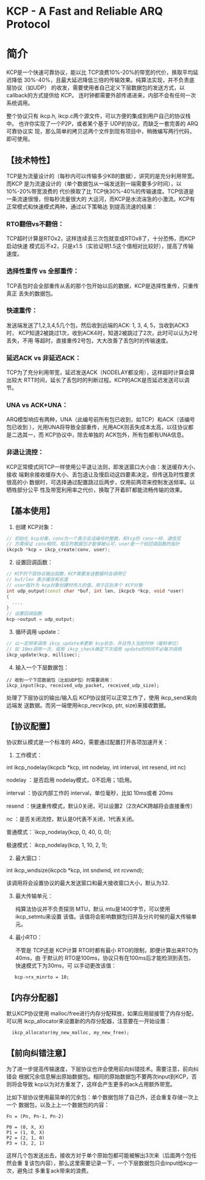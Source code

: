 KCP - A Fast and Reliable ARQ Protocol
===

# 简介

KCP是一个快速可靠协议，能以比 TCP浪费10%-20%的带宽的代价，换取平均延迟降低
30%-40%，且最大延迟降低三倍的传输效果。纯算法实现，并不负责底层协议（如UDP）
的收发，需要使用者自己定义下层数据包的发送方式，以 callback的方式提供给 KCP。
连时钟都需要外部传递进来，内部不会有任何一次系统调用。

整个协议只有 ikcp.h, ikcp.c两个源文件，可以方便的集成到用户自己的协议栈中。
也许你实现了一个P2P，或者某个基于 UDP的协议，而缺乏一套完善的 ARQ可靠协议实
现，那么简单的拷贝这两个文件到现有项目中，稍微编写两行代码，即可使用。


## 【技术特性】

TCP是为流量设计的（每秒内可以传输多少KB的数据），讲究的是充分利用带宽。而KCP
是为流速设计的（单个数据包从一端发送到一端需要多少时间），以10%-20%带宽浪费的
代价换取了比 TCP快30%-40%的传输速度。TCP信道是一条流速很慢，但每秒流量很大的
大运河，而KCP是水流湍急的小激流。KCP有正常模式和快速模式两种，通过以下策略达
到提高流速的结果：

### RTO翻倍vs不翻倍：

  TCP超时计算是RTOx2，这样连续丢三次包就变成RTOx8了，十分恐怖，而KCP启动快速
  模式后不x2，只是x1.5（实验证明1.5这个值相对比较好），提高了传输速度。

### 选择性重传 vs 全部重传：

  TCP丢包时会全部重传从丢的那个包开始以后的数据，KCP是选择性重传，只重传真正
  丢失的数据包。

### 快速重传：

  发送端发送了1,2,3,4,5几个包，然后收到远端的ACK: 1, 3, 4, 5，当收到ACK3时，
  KCP知道2被跳过1次，收到ACK4时，知道2被跳过了2次，此时可以认为2号丢失，不用
  等超时，直接重传2号包，大大改善了丢包时的传输速度。

### 延迟ACK vs 非延迟ACK：

  TCP为了充分利用带宽，延迟发送ACK（NODELAY都没用），这样超时计算会算出较大
  RTT时间，延长了丢包时的判断过程。KCP的ACK是否延迟发送可以调节。

### UNA vs ACK+UNA：

  ARQ模型响应有两种，UNA（此编号前所有包已收到，如TCP）和ACK（该编号包已收到
  ），光用UNA将导致全部重传，光用ACK则丢失成本太高，以往协议都是二选其一，而
  KCP协议中，除去单独的 ACK包外，所有包都有UNA信息。

### 非退让流控：

  KCP正常模式同TCP一样使用公平退让法则，即发送窗口大小由：发送缓存大小、接收
  端剩余接收缓存大小、丢包退让及慢启动这四要素决定。但传送及时性要求很高的小
  数据时，可选择通过配置跳过后两步，仅用前两项来控制发送频率。以牺牲部分公平
  性及带宽利用率之代价，换取了开着BT都能流畅传输的效果。


## 【基本使用】

1. 创建 KCP对象：

```cpp
// 初始化 kcp对象，conv为一个表示会话编号的整数，和tcp的 conv一样，通信双
// 方需保证 conv相同，相互的数据包才能够被认可，user是一个给回调函数的指针
ikcpcb *kcp = ikcp_create(conv, user);
```

2. 设置回调函数：


```cpp
// KCP的下层协议输出函数，KCP需要发送数据时会调用它
// buf/len 表示缓存和长度
// user指针为 kcp对象创建时传入的值，用于区别多个 KCP对象
int udp_output(const char *buf, int len, ikcpcb *kcp, void *user)
{
  ....
}
// 设置回调函数
kcp->output = udp_output;
```

3. 循环调用 update：

```cpp
// 以一定频率调用 ikcp_update来更新 kcp状态，并且传入当前时钟（毫秒单位）
// 如 10ms调用一次，或用 ikcp_check确定下次调用 update的时间不必每次调用
ikcp_update(kcp, millisec);
```

4. 输入一个下层数据包：

```
// 收到一个下层数据包（比如UDP包）时需要调用：
ikcp_input(kcp, received_udp_packet, received_udp_size);
```
处理了下层协议的输出/输入后 KCP协议就可以正常工作了，使用 ikcp_send来向远端发
送数据。而另一端使用ikcp_recv(kcp, ptr, size)来接收数据。


## 【协议配置】

协议默认模式是一个标准的 ARQ，需要通过配置打开各项加速开关：

1. 工作模式：

 int ikcp_nodelay(ikcpcb *kcp, int nodelay, int interval, int resend, int nc)

   nodelay ：是否启用 nodelay模式，0不启用；1启用。

   interval ：协议内部工作的 interval，单位毫秒，比如 10ms或者 20ms

   resend ：快速重传模式，默认0关闭，可以设置2（2次ACK跨越将会直接重传）

   nc ：是否关闭流控，默认是0代表不关闭，1代表关闭。

   普通模式：`ikcp_nodelay(kcp, 0, 40, 0, 0);

   极速模式： ikcp_nodelay(kcp, 1, 10, 2, 1);

2. 最大窗口：

 int ikcp_wndsize(ikcpcb *kcp, int sndwnd, int rcvwnd);

   该调用将会设置协议的最大发送窗口和最大接收窗口大小，默认为32.

3. 最大传输单元：

   纯算法协议并不负责探测 MTU，默认 mtu是1400字节，可以使用ikcp_setmtu来设置
   该值。该值将会影响数据包归并及分片时候的最大传输单元。

4. 最小RTO：

   不管是 TCP还是 KCP计算 RTO时都有最小 RTO的限制，即便计算出来RTO为40ms，由
   于默认的 RTO是100ms，协议只有在100ms后才能检测到丢包，快速模式下为30ms，可
   以手动更改该值：
```
   kcp->rx_minrto = 10;
```

## 【内存分配器】

默认KCP协议使用 malloc/free进行内存分配释放，如果应用层接管了内存分配，可以用
ikcp_allocator来设置新的内存分配器，注意要在一开始设置：

```
  ikcp_allocator(my_new_malloc, my_new_free);
```


## 【前向纠错注意】

为了进一步提高传输速度，下层协议也许会使用前向纠错技术。需要注意，前向纠错会
根据冗余信息解出原始数据包。相同的原始数据包不要两次input到KCP，否则将会导致
kcp以为对方重发了，这样会产生更多的ack占用额外带宽。

比如下层协议使用最简单的冗余包：单个数据包除了自己外，还会重复存储一次上一个
数据包，以及上上一个数据包的内容：

```
Fn = (Pn, Pn-1, Pn-2)

P0 = (0, X, X)
P1 = (1, 0, X)
P2 = (2, 1, 0)
P3 = (3, 2, 1)
```

这样几个包发送出去，接收方对于单个原始包都可能被解出3次来（后面两个包任然会重
复该包内容），那么这里需要记录一下，一个下层数据包只会input给kcp一次，避免过
多重复ack带来的浪费。
